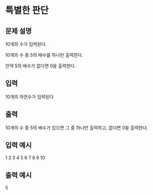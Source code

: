 # 특별한 판단
## 문제 설명      
10개의 수가 입력된다.

10개의 수 중 5의 배수를 하나만 출력한다.

만약 5의 배수가 없다면 0을 출력한다.

## 입력
10개의 자연수가 입력된다

## 출력
10개의 수 중 5의 배수가 있으면 그 중 하나만 출력하고, 없다면 0을 출력한다.

## 입력 예시   
1 2 3 4 5 6 7 8 9 10

## 출력 예시
5